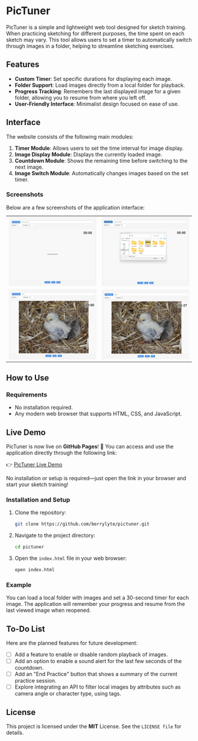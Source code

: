 # PicTuner

PicTuner is a simple and lightweight web tool designed for sketch training. When practicing sketching for different purposes, the time spent on each sketch may vary. This tool allows users to set a timer to automatically switch through images in a folder, helping to streamline sketching exercises.

## Features
- **Custom Timer**: Set specific durations for displaying each image.
- **Folder Support**: Load images directly from a local folder for playback.
- **Progress Tracking**: Remembers the last displayed image for a given folder, allowing you to resume from where you left off.
- **User-Friendly Interface**: Minimalist design focused on ease of use.

## Interface
The website consists of the following main modules:
1. **Timer Module**: Allows users to set the time interval for image display.
2. **Image Display Module**: Displays the currently loaded image.
3. **Countdown Module**: Shows the remaining time before switching to the next image.
4. **Image Switch Module**: Automatically changes images based on the set timer.

### Screenshots
Below are a few screenshots of the application interface:

<table>
  <tr>
    <td><img src="assets/screenshots/screenshot1.png" alt="Main Interface" width="400"></td>
    <td><img src="assets/screenshots/screenshot2.png" alt="Pic Folder Setting" width="400"></td>
  </tr>
  <tr>
    <td><img src="assets/screenshots/screenshot3.png" alt="Image Display" width="400"></td>
    <td><img src="assets/screenshots/screenshot4.png" alt="Countdown in Action" width="400"></td>
  </tr>
</table>

## How to Use
### Requirements
- No installation required.
- Any modern web browser that supports HTML, CSS, and JavaScript.

## Live Demo

PicTuner is now live on **GitHub Pages**! 🎉 You can access and use the application directly through the following link:

👉 [PicTuner Live Demo](https://berrylyte.github.io/PicTuner/)

No installation or setup is required—just open the link in your browser and start your sketch training!

### Installation and Setup
1. Clone the repository:
   ```bash
   git clone https://github.com/berrylyte/pictuner.git

2. Navigate to the project directory:
   ```bash
   cd pictuner

3. Open the `index.html` file in your web browser:
   ```bash
   open index.html   

### Example
You can load a local folder with images and set a 30-second timer for each image. The application will remember your progress and resume from the last viewed image when reopened.

## To-Do List
Here are the planned features for future development:

- [ ] Add a feature to enable or disable random playback of images.
- [ ] Add an option to enable a sound alert for the last few seconds of the countdown.
- [ ] Add an "End Practice" button that shows a summary of the current practice session.
- [ ] Explore integrating an API to filter local images by attributes such as camera angle or character type, using tags.

## License
This project is licensed under the **MIT** License. See the `LICENSE file` for details.
